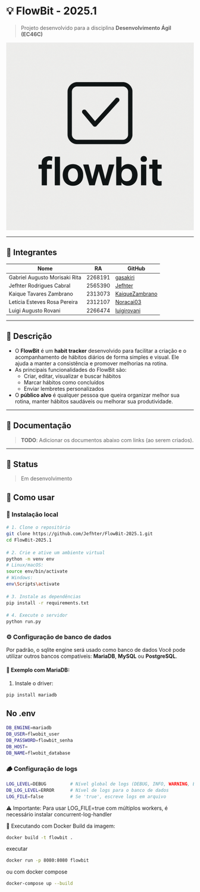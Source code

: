 # 💡 FlowBit - 2025.1

> Projeto desenvolvido para a disciplina **Desenvolvimento Ágil (EC46C)**  

![Logo](assets/logo.png)

---

## 👥 Integrantes

| Nome                          | RA        | GitHub                                       |
|-------------------------------|-----------|----------------------------------------------|
| Gabriel Augusto Morisaki Rita | 2268191   | [gasakiri](https://github.com/gasakiri)      |
| Jefhter Rodrigues Cabral      | 2565390   | [Jefhter](https://github.com/Jefhter)        |
| Kaique Tavares Zambrano       | 2313073   | [KaiqueZambrano](https://github.com/KaiqueZambrano) |
| Letícia Esteves Rosa Pereira  | 2312107   | [Noracai03](https://github.com/Noracai03) |
| Luigi Augusto Rovani          | 2266474   | [luigirovani](https://github.com/luigirovani) |

---

## 📌 Descrição

- O **FlowBit** é um **habit tracker** desenvolvido para facilitar a criação e o acompanhamento 
de hábitos diários de forma simples e visual. Ele ajuda a manter a consistência e promover melhorias na rotina.
- As principais funcionalidades do FlowBit são:
  - Criar, editar, visualizar e buscar hábitos
  - Marcar hábitos como concluídos
  - Enviar lembretes personalizados
- O **público alvo** é qualquer pessoa que queira organizar melhor sua rotina, manter hábitos saudáveis ou melhorar sua produtividade.

---

## 📂 Documentação

> **TODO**: Adicionar os documentos abaixo com links (ao serem criados).  

---

## 🚧 Status

> Em desenvolvimento

## 🚀 Como usar

### 🔧 Instalação local

```bash
# 1. Clone o repositório
git clone https://github.com/Jefhter/FlowBit-2025.1.git
cd FlowBit-2025.1

# 2. Crie e ative um ambiente virtual
python -m venv env
# Linux/macOS:
source env/bin/activate
# Windows:
env\Scripts\activate

# 3. Instale as dependências
pip install -r requirements.txt

# 4. Execute o servidor
python run.py
```

### ⚙️ Configuração de banco de dados
Por padrão, o sqlite engine será usado como banco de dados
Você pode utilizar outros bancos compatíveis: **MariaDB**, **MySQL** ou **PostgreSQL**.

#### 🔌 Exemplo com MariaDB:

1. Instale o driver:

```bash
pip install mariadb
```

## No .env

```bash
DB_ENGINE=mariadb
DB_USER=flwobit_user
DB_PASSWORD=flowbit_senha
DB_HOST=
DB_NAME=flwobit_database
```

### 🪵 Configuração de logs
```bash
LOG_LEVEL=DEBUG         # Nível global de logs (DEBUG, INFO, WARNING, ERROR)
DB_LOG_LEVEL=ERROR      # Nível de logs para o banco de dados
LOG_FILE=false          # Se 'true', escreve logs em arquivo
```

⚠️ Importante: Para usar LOG_FILE=true  com múltiplos workers, é necessário instalar concurrent-log-handler

🐳 Executando com Docker
Build da imagem:
```bash
docker build -t flowbit .
```
executar

```bash
docker run -p 8080:8080 flowbit
```

ou com docker compose 
```bash
docker-compose up --build
```

